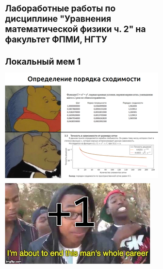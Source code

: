 # Лабоработные работы по дисциплине "Уравнения математической физики ч. 2" на факультет ФПМИ, НГТУ

# Локальный мем 1

![](meme_1.png)

[![](meme_2.png)](https://github.com/optozorax/labs_emf/commit/1bf1f57da02e87642d1ea268617ceeef565430fe#diff-1ea685fac3658d4688fbb4161045b0efL82)